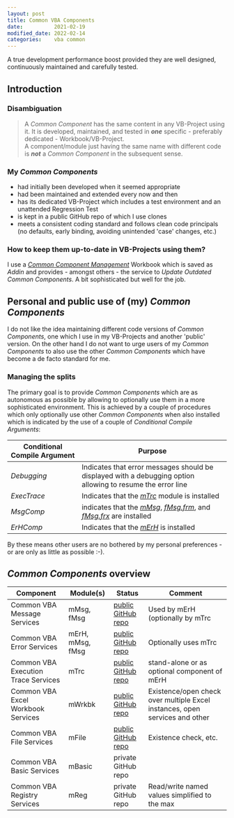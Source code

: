 ```yaml
---
layout: post
title: Common VBA Components
date:          2021-02-19
modified_date: 2022-02-14
categories:    vba common
---
```

A true development performance boost provided they are well designed, continuously maintained and carefully tested.
<!--more-->

## Introduction
### Disambiguation
> A _Common Component_ has the same content in any VB-Project using it. It is developed, maintained, and tested in ***one*** specific -  preferably dedicated - Workbook/VB-Project.<br>A component/module just having the same name with different code is ***not*** a _Common Component_ in the subsequent sense.

### My _Common Components_ 
- had initially been developed when it seemed appropriate
- had been maintained and extended every now and then
- has its dedicated VB-Project which includes a test environment and an unattended Regression Test
- is kept in a public GitHub repo of which I use clones
- meets a consistent coding standard and follows clean code principals (no defaults, early binding, avoiding unintended 'case' changes, etc.)

### How to keep them up-to-date in VB-Projects using them?
I use a _[Common Component Management][1]_ Workbook which is saved as _Addin_ and provides - amongst others - the service to _Update Outdated Common Components_. A bit sophisticated but well for the  job.

## Personal and public use of (my) _Common Components_
I do not like the idea maintaining different code versions of _Common Components_, one which I use in my VB-Projects and another 'public' version. On the other hand I do not want to urge users of my _Common Components_ to also use the other _Common Components_ which have become a de facto standard for me.

### Managing the splits
The primary goal is to provide _Common Components_ which are as autonomous as possible by allowing to optionally use them in a more sophisticated environment. This is achieved by a couple of procedures which only optionally use other _Common Components_ when also installed which is indicated by the use of a couple of _Conditional Compile Arguments_:

| Conditional<br>Compile&nbsp;Argument | Purpose |
| ------------------------------------ | ------- |
| _Debugging_                          | Indicates that error messages should be displayed with a debugging option allowing to resume the error line |
| _ExecTrace_                          | Indicates that the _[mTrc][4]_ module is installed
| _MsgComp_                            | indicates that the _[mMsg][3]_, _[fMsg.frm][1]_, and _[fMsg.frx][2]_ are installed |
| _ErHComp_                            | Indicates that the _[mErH][6]_ is installed |

By these means other users are no bothered by my personal preferences - or are only as little as possible :-).

## _Common Components_ overview
|Component                          |Module(s)       |Status                 |Comment               |
| --------------------------------- | -------------- | --------------------- | -------------------- |
|Common VBA Message Services        |mMsg, fMsg      |[public GitHub repo][2]|Used by mErH (optionally by mTrc |
|Common VBA Error Services          |mErH, mMsg, fMsg|[public GitHub repo][3]|Optionally uses mTrc|
|Common VBA Execution Trace Services|mTrc            |[public GitHub repo][4]|stand-alone or as optional component of mErH|
|Common VBA Excel Workbook Services |mWrkbk          |[public GitHub repo][5]|Existence/open check over multiple Excel instances, open services and other|
|Common VBA File Services           |mFile           |[public GitHub repo][6]|Existence check, etc.|
|Common VBA Basic Services          |mBasic          |private GitHub repo    | 
|Common VBA Registry Services       |mReg            |private GitHub repo    | Read/write named values simplified to the max |
 
 
 

[1]:https://github.com/warbe-maker/Common-VBA-Excel-Component-Management-Services
[2]:https://github.com/warbe-maker/Common-VBA-Message-Service
[3]:https://github.com/warbe-maker/Common-VBA-Error-Services
[4]:https://github.com/warbe-maker/Common-VBA-Execution-Trace-Service
[5]:https://github.com/warbe-maker/Common-VBA-Excel-Workbook-Services
[6]:https://github.com/warbe-maker/Common-VBA-File-Services
[7]:https://github.com/warbe-maker/Common-VBA-Basic-Services
[8]:https://github.com/warbe-maker/Common-VBA-Registry-Services